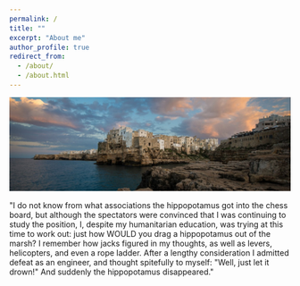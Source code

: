 ```yaml
---
permalink: /
title: ""
excerpt: "About me"
author_profile: true
redirect_from: 
  - /about/
  - /about.html
---
```


![about](/images/polignano_3.jpg)

"I do not know from what associations the hippopotamus got into the chess board, but although the spectators were convinced that I was continuing to study the position, I, despite my humanitarian education, was trying at this time to work out: just how WOULD you drag a hippopotamus out of the marsh? I remember how jacks figured in my thoughts, as well as levers, helicopters, and even a rope ladder. After a lengthy consideration I admitted defeat as an engineer, and thought spitefully to myself: "Well, just let it drown!" And suddenly the hippopotamus disappeared."

<!---
Site-wide configuration
------
The main configuration file for the site is in the base directory in [_config.yml](https://github.com/academicpages/academicpages.github.io/blob/master/_config.yml), which defines the content in the sidebars and other site-wide features. You will need to replace the default variables with ones about yourself and your site's github repository. The configuration file for the top menu is in [_data/navigation.yml](https://github.com/academicpages/academicpages.github.io/blob/master/_data/navigation.yml). For example, if you don't have a portfolio or blog posts, you can remove those items from that navigation.yml file to remove them from the header. 


How to edit your site's GitHub repository
------
Many people use a git client to create files on their local computer and then push them to GitHub's servers. If you are not familiar with git, you can directly edit # these configuration and markdown files directly in the github.com interface. Navigate to a file (like [this one](https://github.com/academicpages/academicpages.github.io/blob/master/_talks/2012-03-01-talk-1.md) and click the pencil icon in the top right of the content preview (to the right of the "Raw | Blame | History" buttons). # You can delete a file by clicking the trashcan icon to the right of the pencil icon. You can also create new files or upload files by navigating to a directory and # clicking the "Create new file" or "Upload files" buttons. 

Example: editing a markdown file for a talk
![Editing a markdown file for a talk](/images/editing-talk.png)
--->

